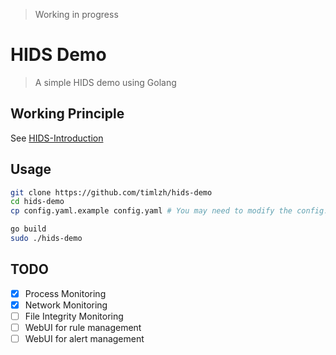 > Working in progress

# HIDS Demo

> A simple HIDS demo using Golang

## Working Principle

See [HIDS-Introduction](HIDS-Introduction.md)

## Usage

```bash
git clone https://github.com/timlzh/hids-demo
cd hids-demo
cp config.yaml.example config.yaml # You may need to modify the config.yaml

go build
sudo ./hids-demo
```

## TODO

- [x] Process Monitoring
- [x] Network Monitoring
- [ ] File Integrity Monitoring
- [ ] WebUI for rule management
- [ ] WebUI for alert management

